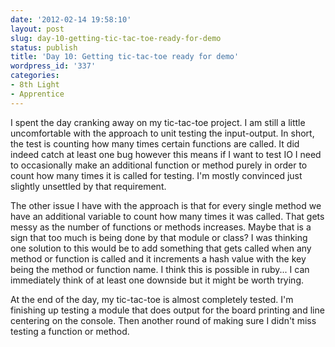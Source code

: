 ```yaml
---
date: '2012-02-14 19:58:10'
layout: post
slug: day-10-getting-tic-tac-toe-ready-for-demo
status: publish
title: 'Day 10: Getting tic-tac-toe ready for demo'
wordpress_id: '337'
categories:
- 8th Light
- Apprentice
---
```


I spent the day cranking away on my tic-tac-toe project. I am still a little uncomfortable with the approach to unit testing the input-output. In short, the test is counting how many times certain functions are called. It did indeed catch at least one bug however this means if I want to test IO I need to occasionally make an additional function or method purely in order to count how many times it is called for testing. I'm mostly convinced just slightly unsettled by that requirement.

The other issue I have with the approach is that for every single method we have an additional variable to count how many times it was called. That gets messy as the number of functions or methods increases. Maybe that is a sign that too much is being done by that module or class? I was thinking one solution to this would be to add something that gets called when any method or function is called and it increments a hash value with the key being the method or function name. I think this is possible in ruby... I can immediately think of at least one downside but it might be worth trying.

At the end of the day, my tic-tac-toe is almost completely tested. I'm finishing up testing a module that does output for the board printing and line centering on the console. Then another round of making sure I didn't miss testing a function or method.
